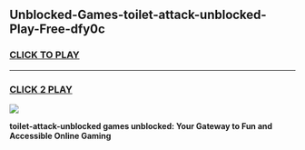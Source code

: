 
## Unblocked-Games-toilet-attack-unblocked-Play-Free-dfy0c
<h3>
<a href="https://premium76.site?title=toilet-attack-unblocked&ref=23A">CLICK TO PLAY</a></h3>
<hr>

<h3>
<a href="https://premium76.site?title=toilet-attack-unblocked&ref=23A">CLICK 2 PLAY</a>
  
</h3>

<a href="https://premium76.site?title=toilet-attack-unblocked&ref=23A"><img src="https://clearcache.store/games.png"></a>


**toilet-attack-unblocked games unblocked: Your Gateway to Fun and Accessible Online Gaming**
